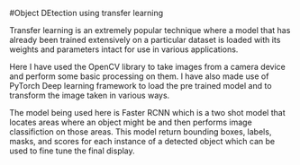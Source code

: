 #Object DEtection using transfer learning

Transfer learning is an extremely popular technique where a model that has already been trained extensively on a particular dataset is loaded with its weights and parameters intact for use in various applications. 

Here I have used the OpenCV library to take images from a camera device and perform some basic processing on them. I have also made use of PyTorch Deep learning framework to load the pre trained model and to transform the image taken in various ways.

The model being used here is Faster RCNN which is a two shot model that locates areas where an object might be and then performs image classifiction on those areas. This model return bounding boxes, labels, masks, and scores for each instance of a detected object which can be used to fine tune the final display.
